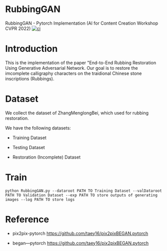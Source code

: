 # RubbingGAN

RubbingGAN - Pytorch Implementation (AI for Content Creation Workshop CVPR 2022)
<a href=https://doi.org/10.48550/arXiv.2205.03743><img src="https://img.shields.io/badge/arXiv-2205.03743-b31b1b.svg" alt="ci"></a>

# Introduction

This is the implementation of the paper "End-to-End Rubbing Restoration Using Generative Adversarial Network. Our goal is to restore the imcomplete calligraphy characters on the traidional Chinese stone inscriptions (Rubbings).

# Dataset

We collect the dataset of ZhangMenglongBei, which used for rubbing restoration.

We have the following datasets: 

- Training Dataset

- Testing Dataset

- Restoration (Incomplete) Dataset

# Train

``` python RubbingGAN.py --dataroot PATH TO Training Dataset --valDataroot PATH TO Validation Dataset --exp PATH TO store outputs of generating images --log PATH TO store logs ```

# Reference

- pix2pix-pytorch https://github.com/taey16/pix2pixBEGAN.pytorch

- began—pytorch https://github.com/taey16/pix2pixBEGAN.pytorch
